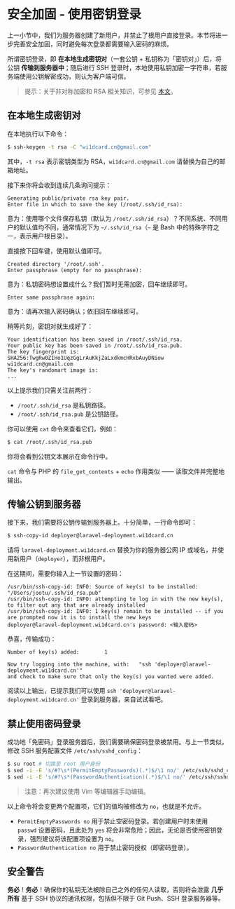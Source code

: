 # 安全加固 - 使用密钥登录

上一小节中，我们为服务器创建了新用户，并禁止了根用户直接登录。本节将进一步完善安全加固，同时避免每次登录都需要输入密码的麻烦。

所谓密钥登录，即 **在本地生成密钥对**（一套公钥 + 私钥称为「密钥对」）后，将公钥 **传输到服务器中**；随后进行 SSH 登录时，本地使用私钥加密一字符串，若服务端使用公钥解密成功，则认为客户端可信。

> 提示：关于非对称加密和 RSA 相关知识，可参见 [本文](http://www.ruanyifeng.com/blog/2013/06/rsa_algorithm_part_one.html)。

## 在本地生成密钥对

在本地执行以下命令：

```bash
$ ssh-keygen -t rsa -C "wi1dcard.cn@gmail.com"
```

其中，`-t rsa` 表示密钥类型为 RSA，`wi1dcard.cn@gmail.com` 请替换为自己的邮箱地址。

接下来你将会收到连续几条询问提示：

```
Generating public/private rsa key pair.
Enter file in which to save the key (/root/.ssh/id_rsa):
```

意为：使用哪个文件保存私钥（默认为 `/root/.ssh/id_rsa`）？不同系统、不同用户的默认值均不同，通常情况下为 `~/.ssh/id_rsa`（`~` 是 Bash 中的特殊字符之一，表示用户根目录）。

直接按下回车键，使用默认值即可。

```
Created directory '/root/.ssh'.
Enter passphrase (empty for no passphrase):
```

意为：私钥密码想设置成什么？我们暂时无需加密，回车继续即可。

```
Enter same passphrase again:
```

意为：请再次输入密码确认；依旧回车继续即可。

稍等片刻，密钥对就生成好了：

```
Your identification has been saved in /root/.ssh/id_rsa.
Your public key has been saved in /root/.ssh/id_rsa.pub.
The key fingerprint is:
SHA256:TwgRw0ZIHo1UqzGgLrAuKkjZaLxdkmcHRxbAuyDNiow wi1dcard.cn@gmail.com
The key's randomart image is:
...
```

以上提示我们只需关注前两行：

- `/root/.ssh/id_rsa` 是私钥路径。
- `/root/.ssh/id_rsa.pub` 是公钥路径。

你可以使用 `cat` 命令来查看它们，例如：

```bash
$ cat /root/.ssh/id_rsa.pub
```

你将会看到公钥文本展示在命令行中。

`cat` 命令与 PHP 的 `file_get_contents` + `echo` 作用类似 —— 读取文件并完整地输出。

## 传输公钥到服务器

接下来，我们需要将公钥传输到服务器上。十分简单，一行命令即可：

```bash
$ ssh-copy-id deployer@laravel-deployment.wi1dcard.cn
```

请将 `laravel-deployment.wi1dcard.cn` 替换为你的服务器公网 IP 或域名，并使用新用户（`deployer`），而非根用户。

在这期间，需要你输入上一节设置的密码：

```
/usr/bin/ssh-copy-id: INFO: Source of key(s) to be installed: "/Users/jootu/.ssh/id_rsa.pub"
/usr/bin/ssh-copy-id: INFO: attempting to log in with the new key(s), to filter out any that are already installed
/usr/bin/ssh-copy-id: INFO: 1 key(s) remain to be installed -- if you are prompted now it is to install the new keys
deployer@laravel-deployment.wi1dcard.cn's password: <输入密码>
```

恭喜，传输成功：

```
Number of key(s) added:        1

Now try logging into the machine, with:   "ssh 'deployer@laravel-deployment.wi1dcard.cn'"
and check to make sure that only the key(s) you wanted were added.
```

阅读以上输出，已提示我们可以使用 `ssh 'deployer@laravel-deployment.wi1dcard.cn'` 登录到服务器，亲自试试看吧。

## 禁止使用密码登录

成功地「免密码」登录服务器后，我们需要确保密码登录被禁用。与上一节类似，修改 SSH 服务配置文件 `/etc/ssh/sshd_config`：

```bash
$ su root # 切换至 root 用户身份
$ sed -i -E 's/#?\s*(PermitEmptyPasswords)(.*)$/\1 no/' /etc/ssh/sshd_config
$ sed -i -E 's/#?\s*(PasswordAuthentication)(.*)$/\1 no/' /etc/ssh/sshd_config
```

> 注意：再次建议使用 Vim 等编辑器手动编辑。

以上命令将会变更两个配置项，它们的值均被修改为 `no`，也就是不允许。

- `PermitEmptyPasswords no` 用于禁止空密码登录。若创建用户时未使用 `passwd` 设置密码，且此处为 `yes` 将会非常危险；因此，无论是否使用密钥登录，强烈建议将该配置项设置为 `no`。
- `PasswordAuthentication no` 用于禁止密码授权（即密码登录）。

## 安全警告

**务必**！**务必**！确保你的私钥无法被除自己之外的任何人读取，否则将会泄露 **几乎所有** 基于 SSH 协议的通讯权限，包括但不限于 Git Push、SSH 登录服务器等。
